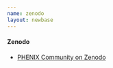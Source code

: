 ```yaml
---
name: zenodo
layout: newbase
---
```

#### Zenodo

- [PHENIX Community on Zenodo](https://zenodo.org/communities/phenixcollaboration/)
